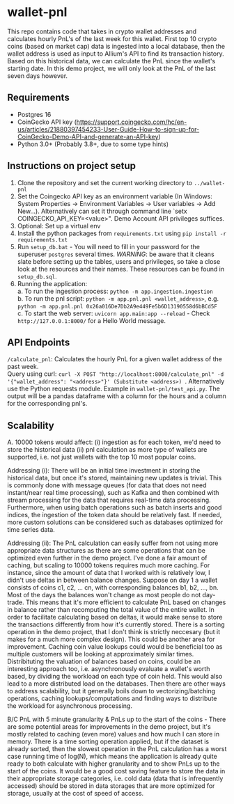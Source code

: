 # wallet-pnl

This repo contains code that takes in crypto wallet addresses and calculates hourly PnL's of the last week for this wallet. First top 10 crypto coins (based on market cap) data is ingested into a local database, then the wallet address is used as input to Allium's API to find its transaction history. Based on this historical data, we can calculate the PnL since the wallet's starting date. In this demo project, we will only look at the PnL of the last seven days however.

## Requirements
- Postgres 16
- CoinGecko API key (https://support.coingecko.com/hc/en-us/articles/21880397454233-User-Guide-How-to-sign-up-for-CoinGecko-Demo-API-and-generate-an-API-key)
- Python 3.0+ (Probably 3.8+, due to some type hints)

## Instructions on project setup
1. Clone the repository and set the current working directory to `../wallet-pnl`
3. Set the Coingecko API key as an environment variable (In Windows: System Properties -> Environment Variables -> User variables -> Add New...). Alternatively can set it through command line `setx COINGECKO_API_KEY=\<value\>". Demo Account API privileges suffices.
4. Optional: Set up a virtual env
5. Install the python packages from `requirements.txt` using `pip install -r requirements.txt`
6. Run `setup_db.bat` - You will need to fill in your password for the superuser `postgres` several times. *WARNING*: be aware that it cleans slate before setting up the tables, users and privileges, so take a close look at the resources and their names. These resources can be found in `setup_db.sql`.
7. Running the application:      
  a. To run the ingestion process: `python -m app.ingestion.ingestion`     
  b. To run the pnl script: `python -m app.pnl.pnl <wallet_address>`, e.g. `python -m app.pnl.pnl 0x26a016De7Db2A9e449Fe5b6D13190558d6bBCd5F`   
  c. To start the web server: `uvicorn app.main:app --reload` - Check `http://127.0.0.1:8000/` for a Hello World message.    

## API Endpoints
`/calculate_pnl`: Calculates the hourly PnL for a given wallet address of the past week.  
Query using curl: `curl -X POST "http://localhost:8000/calculate_pnl" -d '{"wallet_address": "<address>"}' (Substitute <address>)
`. Alternatively use the Python requests module. Example in `wallet-pnl/test_api.py`. The output will be a pandas dataframe with a column for the hours and a column for the corresponding pnl's.

## Scalability
A. 10000 tokens would affect:
  (i) ingestion as for each token, we'd need to store the historical data 
  (ii) pnl calculation as more type of wallets are supported, i.e. not just wallets with the top 10 most popular coins. 

Addressing (i): There will be an initial time investment in storing the historical data, but once it's stored, maintaining new updates is trivial. This is commonly done with message queues (for data that does not need instant/near real time processing), such as Kafka and then combined with stream processing for the data that requires real-time data processing. Furthermore, when using batch operations such as batch inserts and good indices, the ingestion of the token data should be relatively fast. If needed, more custom solutions can be considered such as databases optimized for time series data.

Addressing (ii): The PnL calculation can easily suffer from not using more appropriate data structures as there are some operations that can be optimized even further in the demo project. I've done a fair amount of caching, but scaling to 10000 tokens requires much more caching. For instance, since the amount of data that I worked with is relatively low, I didn't use deltas in between balance changes. Suppose on day 1 a wallet consists of coins c1, c2, ... cn, with corresponding balances b1, b2, ..., bn. Most of the days the balances won't change as most people do not day-trade. This means that it's more efficient to calculate PnL based on changes in balance rather than recomputing the total value of the entire wallet. In order to facilitate calculating based on deltas, it would make sense to store the transactions differently from how it's currently stored. There is a sorting operation in the demo project, that I don't think is strictly neccesary (but it makes for a much more complex design). This could be another area for improvement. Caching coin value lookups could would be beneficial too as multiple customers will be looking at approximately similar times. Distribituting the valuation of balances based on coins, could be an interesting approach too, i.e. asynchronously evaluate a wallet's worth based, by dividing the workload on each type of coin held. This would also lead to a more distributed load on the databases. Then there are other ways to address scalability, but it generally boils down to vectorizing/batching operations, caching lookups/computations and finding ways to distribute the workload for asynchronous processing.

B/C PnL with 5 minute granularity & PnLs up to the start of the coins - There are some potential areas for improvements in the demo project, but it's mostly related to caching (even more) values and how much I can store in memory. There is a time sorting operation applied, but if the dataset is already sorted, then the slowest operation in the PnL calculation has a worst case running time of log(N), which means the application is already quite ready to both calculate with higher granularity and to show PnLs up to the start of the coins. It would be a good cost saving feature to store the data in their appropriate storage categories, i.e. cold data (data that is infrequently accessed) should be stored in data storages that are more optimized for storage, usually at the cost of speed of access.
